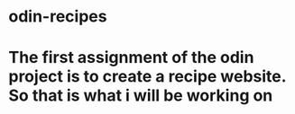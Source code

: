 # odin-recipes
# The first assignment of the odin project is to create a recipe website. So that is what i will be working on